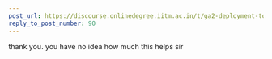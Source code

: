 ```yaml
---
post_url: https://discourse.onlinedegree.iitm.ac.in/t/ga2-deployment-tools-discussion-thread-tds-jan-2025/161120/91
reply_to_post_number: 90
---
```

thank you. you have no idea how much this helps sir